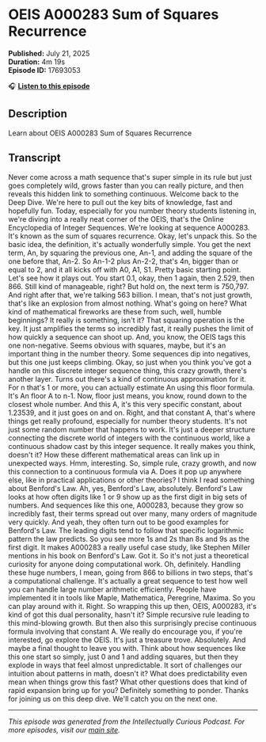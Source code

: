 # OEIS A000283 Sum of Squares Recurrence

**Published:** July 21, 2025  
**Duration:** 4m 19s  
**Episode ID:** 17693053

🎧 **[Listen to this episode](https://intellectuallycurious.buzzsprout.com/2529712/episodes/17693053-oeis-a000283-sum-of-squares-recurrence)**

## Description

Learn about OEIS A000283 Sum of Squares Recurrence

## Transcript

Never come across a math sequence that's super simple in its rule but just goes completely wild, grows faster than you can really picture, and then reveals this hidden link to something continuous. Welcome back to the Deep Dive. We're here to pull out the key bits of knowledge, fast and hopefully fun. Today, especially for you number theory students listening in, we're diving into a really neat corner of the OEIS, that's the Online Encyclopedia of Integer Sequences. We're looking at sequence A000283. It's known as the sum of squares recurrence. Okay, let's unpack this. So the basic idea, the definition, it's actually wonderfully simple. You get the next term, An, by squaring the previous one, An-1, and adding the square of the one before that, An-2. So An-1-2 plus An-2-2, that's 4n, bigger than or equal to 2, and it all kicks off with A0, A1, S1. Pretty basic starting point. Let's see how it plays out. You start 0.1, okay, then 1 again, then 2.529, then 866. Still kind of manageable, right? But hold on, the next term is 750,797. And right after that, we're talking 563 billion. I mean, that's not just growth, that's like an explosion from almost nothing. What's going on here? What kind of mathematical fireworks are these from such, well, humble beginnings? It really is something, isn't it? That squaring operation is the key. It just amplifies the terms so incredibly fast, it really pushes the limit of how quickly a sequence can shoot up. And, you know, the OEIS tags this one non-negative. Seems obvious with squares, maybe, but it's an important thing in the number theory. Some sequences dip into negatives, but this one just keeps climbing. Okay, so just when you think you've got a handle on this discrete integer sequence thing, this crazy growth, there's another layer. Turns out there's a kind of continuous approximation for it. For n that's 1 or more, you can actually estimate An using this floor formula. It's An floor A to n-1. Now, floor just means, you know, round down to the closest whole number. And this A, it's this very specific constant, about 1.23539, and it just goes on and on. Right, and that constant A, that's where things get really profound, especially for number theory students. It's not just some random number that happens to work. It's just a deeper structure connecting the discrete world of integers with the continuous world, like a continuous shadow cast by this integer sequence. It really makes you think, doesn't it? How these different mathematical areas can link up in unexpected ways. Hmm, interesting. So, simple rule, crazy growth, and now this connection to a continuous formula via A. Does it pop up anywhere else, like in practical applications or other theories? I think I read something about Benford's Law. Ah, yes, Benford's Law, absolutely. Benford's Law looks at how often digits like 1 or 9 show up as the first digit in big sets of numbers. And sequences like this one, A000283, because they grow so incredibly fast, their terms spread out over many, many orders of magnitude very quickly. And yeah, they often turn out to be good examples for Benford's Law. The leading digits tend to follow that specific logarithmic pattern the law predicts. So you see more 1s and 2s than 8s and 9s as the first digit. It makes A000283 a really useful case study, like Stephen Miller mentions in his book on Benford's Law. Got it. So it's not just a theoretical curiosity for anyone doing computational work. Oh, definitely. Handling these huge numbers, I mean, going from 866 to billions in two steps, that's a computational challenge. It's actually a great sequence to test how well you can handle large number arithmetic efficiently. People have implemented it in tools like Maple, Mathematica, Peregrine, Maxima. So you can play around with it. Right. So wrapping this up then, OEIS, A000283, it's kind of got this dual personality, hasn't it? Simple recursive rule leading to this mind-blowing growth. But then also this surprisingly precise continuous formula involving that constant A. We really do encourage you, if you're interested, go explore the OEIS. It's just a treasure trove. Absolutely. And maybe a final thought to leave you with. Think about how sequences like this one start so simply, just 0 and 1 and adding squares, but then they explode in ways that feel almost unpredictable. It sort of challenges our intuition about patterns in math, doesn't it? What does predictability even mean when things grow this fast? What other questions does that kind of rapid expansion bring up for you? Definitely something to ponder. Thanks for joining us on this deep dive. We'll catch you on the next one.

---
*This episode was generated from the Intellectually Curious Podcast. For more episodes, visit our [main site](https://intellectuallycurious.buzzsprout.com).*
